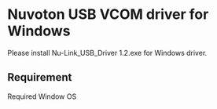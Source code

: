 # Nuvoton USB VCOM driver for Windows

  Please install Nu-Link_USB_Driver 1.2.exe for Windows driver.

## Requirement

  Required Window OS


